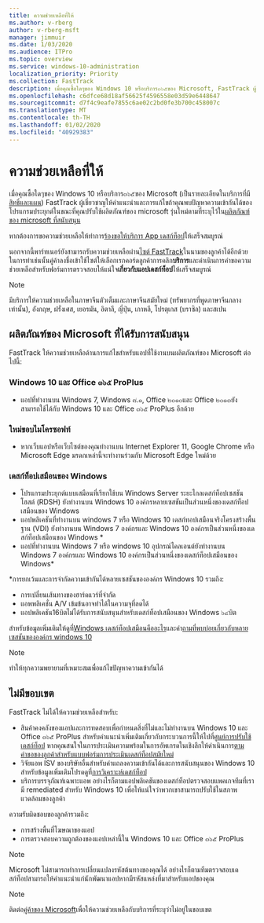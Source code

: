 ```yaml
---
title: ความช่วยเหลือที่ให้
ms.author: v-rberg
author: v-rberg-msft
manager: jimmuir
ms.date: 1/03/2020
ms.audience: ITPro
ms.topic: overview
ms.service: windows-10-administration
localization_priority: Priority
ms.collection: FastTrack
description: เมื่อคุณซื้อใดๆของ Windows 10 หรือบริการ๓๖๕ของ Microsoft, FastTrack ผู้เชี่ยวชาญให้คำแนะนำและการแก้ไขเพื่อปรับใช้กับ Windows 10 และ Office ๓๖๕ ProPlus และอยู่ล่าสุดโดยไม่มีต้นทุนเพิ่มเติม (มีการสมัครสมาชิกที่มีสิทธิ์)
ms.openlocfilehash: c6dfce68d18af56625f4596558e03d59e6448647
ms.sourcegitcommit: d7f4c9eafe7855c6ae02c2bd0fe3b700c458007c
ms.translationtype: MT
ms.contentlocale: th-TH
ms.lasthandoff: 01/02/2020
ms.locfileid: "40929383"
---
```

# <a name="assistance-offered"></a>ความช่วยเหลือที่ให้  

เมื่อคุณซื้อใดๆของ Windows 10 หรือบริการ๓๖๕ของ Microsoft (เป็นรายละเอียดในบริการที่มี[สิทธิ์และแผน](M365-eligible-services-and-plans.md)) FastTrack ผู้เชี่ยวชาญให้คำแนะนำและการแก้ไขถ้าคุณพบปัญหาความเข้ากันได้ของโปรแกรมประยุกต์ในขณะที่คุณปรับใช้ผลิตภัณฑ์ของ microsoft รุ่นใหม่ตามที่ระบุไว้ใน[ผลิตภัณฑ์ของ microsoft ที่สนับสนุน](#supported-microsoft-products)

หากต้องการขอความช่วยเหลือให้ทำการ[ร้องขอให้บริการ App เดสก์ท็อป](https://go.microsoft.com/fwlink/?linkid=2022721)ให้เสร็จสมบูรณ์

นอกจากนี้พาร์ทเนอร์ยังสามารถรับความช่วยเหลือผ่าน[ไซต์ FastTrack](https://go.microsoft.com/fwlink/?linkid=780698)ในนามของลูกค้าได้อีกด้วย ในการทำเช่นนั้นคู่ค้าลงชื่อเข้าใช้ไซต์ให้เลือกเรกคอร์ดลูกค้าการคลิก**บริการ**และดำเนินการคำขอความช่วยเหลือสำหรับฟอร์มการตรวจสอบให้แน่ใจ**เกี่ยวกับแอปเดสก์ท็อป**ให้เสร็จสมบูรณ์

> [!NOTE]
> มีบริการให้ความช่วยเหลือในภาษาจีนตัวเต็มและภาษาจีนสมัยใหม่ (ทรัพยากรที่พูดภาษาจีนกลางเท่านั้น), อังกฤษ, ฝรั่งเศส, เยอรมัน, อิตาลี, ญี่ปุ่น, เกาหลี, โปรตุเกส (บราซิล) และสเปน 

## <a name="supported-microsoft-products"></a>ผลิตภัณฑ์ของ Microsoft ที่ได้รับการสนับสนุน

FastTrack ให้ความช่วยเหลือด้านการแก้ไขสำหรับแอปที่ใช้งานบนผลิตภัณฑ์ของ Microsoft ต่อไปนี้:

### <a name="windows-10-and-office-365-proplus"></a>Windows 10 และ Office ๓๖๕ ProPlus

- แอปที่ทำงานบน Windows 7, Windows ๘.๑, Office ๒๐๑๐และ Office ๒๐๑๓ยังสามารถใช้ได้กับ Windows 10 และ Office ๓๖๕ ProPlus อีกด้วย

### <a name="the-new-microsoft-edge"></a>ใหม่ขอบไมโครซอฟท์

- หากเว็บแอปหรือเว็บไซต์ของคุณทำงานบน Internet Explorer 11, Google Chrome หรือ Microsoft Edge มรดกเหล่านี้จะทำงานร่วมกับ Microsoft Edge ใหม่ด้วย

### <a name="windows-virtual-desktop"></a>เดสก์ท็อปเสมือนของ Windows

- โปรแกรมประยุกต์แบบเสมือนที่เรียกใช้บน Windows Server ระยะไกลเดสก์ท็อปเซสชันโฮสต์ (RDSH) ยังทำงานบน Windows 10 องค์กรหลายเซสชันเป็นส่วนหนึ่งของเดสก์ท็อปเสมือนของ Windows
- แอปพลิเคชันที่ทำงานบน windows 7 หรือ Windows 10 เดสก์ทอปเสมือนจริงโครงสร้างพื้นฐาน (VDI) ยังทำงานบน Windows 7 องค์กรและ Windows 10 องค์กรเป็นส่วนหนึ่งของเดสก์ท็อปเสมือนของ Windows *
- แอปที่ทำงานบน Windows 7 หรือ windows 10 อุปกรณ์ไคลเอนต์ยังทำงานบน Windows 7 องค์กรและ Windows 10 องค์กรเป็นส่วนหนึ่งของเดสก์ท็อปเสมือนของ Windows\*

\*การยกเว้นและการจำกัดความเข้ากันได้หลายเซสชันขององค์กร Windows 10 รวมถึง:
- การเปลี่ยนเส้นทางของฮาร์ดแวร์ที่จำกัด
- แอพพลิเคชั่น A/V เข้มข้นอาจทำได้ในความจุที่ลดได้
- แอปพลิเคชัน16บิตไม่ได้รับการสนับสนุนสำหรับเดสก์ท็อปเสมือนของ Windows ๖๔บิต

สำหรับข้อมูลเพิ่มเติมให้ดูที่[Windows เดสก์ท็อปเสมือนคืออะไร](https://docs.microsoft.com/azure/virtual-desktop/overview)และคำ[ถามที่พบบ่อยเกี่ยวกับหลายเซสชันขององค์กร windows 10](https://docs.microsoft.com/azure/virtual-desktop/windows-10-multisession-faq)

> [!NOTE]
> ทำให้ทุกความพยายามที่เหมาะสมเพื่อแก้ไขปัญหาความเข้ากันได้ 

## <a name="out-of-scope"></a>ไม่มีขอบเขต

FastTrack ไม่ได้ให้ความช่วยเหลือสำหรับ:
- สินค้าคงคลังของแอปและการทดสอบเพื่อกำหนดสิ่งที่ไม่และไม่ทำงานบน Windows 10 และ Office ๓๖๕ ProPlus สำหรับคำแนะนำเพิ่มเติมเกี่ยวกับกระบวนการนี้ให้ไปที่[ศูนย์การปรับใช้เดสก์ท็อป](https://go.microsoft.com/fwlink/?linkid=2080140) หากคุณสนใจในการประเมินความพร้อมในการอัพเกรดในเชิงลึกให้ดำเนินการ[ตามคำขอของลูกค้าสำหรับแบบฟอร์มการประเมินเดสก์ท็อปสมัยใหม่](https://go.microsoft.com/fwlink/?linkid=2053818)
- วิจัยแอพ ISV ของบริษัทอื่นสำหรับคำแถลงความเข้ากันได้และการสนับสนุนของ Windows 10 สำหรับข้อมูลเพิ่มเติมโปรดดูที่[การวิเคราะห์เดสก์ท็อป](https://docs.microsoft.com/sccm/desktop-analytics/overview)
- บริการบรรจุภัณฑ์เฉพาะแอพ อย่างไรก็ตามแอปพลิเคชันของเดสก์ท็อปตรวจสอบแพคเกจทีมที่เรามี remediated สำหรับ Windows 10 เพื่อให้แน่ใจว่าพวกเขาสามารถปรับใช้ในสภาพแวดล้อมของลูกค้า

ความรับผิดชอบของลูกค้ารวมถึง:
- การสร้างพื้นที่โฆษณาของแอป
- การตรวจสอบความถูกต้องของแอปเหล่านี้ใน Windows 10 และ Office ๓๖๕ ProPlus

> [!NOTE]
> Microsoft ไม่สามารถทำการเปลี่ยนแปลงรหัสต้นทางของคุณได้ อย่างไรก็ตามทีมตรวจสอบเดสก์ท็อปสามารถให้คำแนะนำแก่นักพัฒนาแอปหากมีรหัสแหล่งที่มาสำหรับแอปของคุณ

> [!NOTE]
> ติดต่อ[คู่ค้าของ Microsoft](https://go.microsoft.com/fwlink/?linkid=2080150)เพื่อให้ความช่วยเหลือกับบริการที่ระบุว่าไม่อยู่ในขอบเขต
